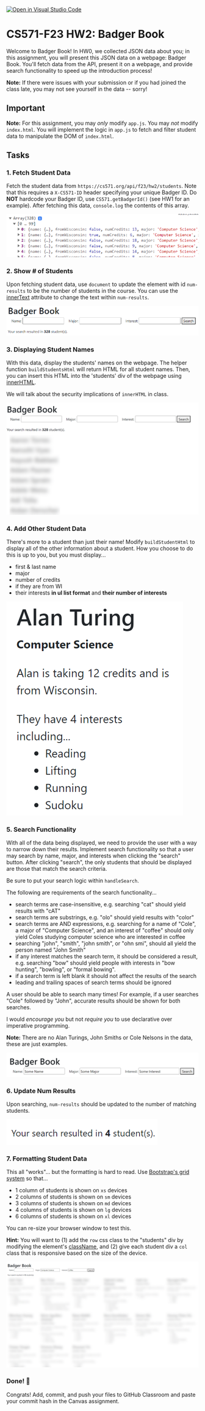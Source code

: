 [![Open in Visual Studio Code](https://classroom.github.com/assets/open-in-vscode-718a45dd9cf7e7f842a935f5ebbe5719a5e09af4491e668f4dbf3b35d5cca122.svg)](https://classroom.github.com/online_ide?assignment_repo_id=11952053&assignment_repo_type=AssignmentRepo)
# CS571-F23 HW2: Badger Book

Welcome to Badger Book! In HW0, we collected JSON data about you; in this assignment, you will present this JSON data on a webpage: Badger Book. You'll fetch data from the API, present it on a webpage, and provide search functionality to speed up the introduction process!

**Note:** If there were issues with your submission or if you had joined the class late, you may not see yourself in the data -- sorry!

## Important

**Note:** For this assignment, you may *only* modify `app.js`. You may *not* modify `index.html`. You will implement the logic in `app.js` to fetch and filter student data to manipulate the DOM of `index.html`.

## Tasks

### 1. Fetch Student Data

Fetch the student data from `https://cs571.org/api/f23/hw2/students`. Note that this requires a `X-CS571-ID` header specifying your unique Badger ID. Do **NOT** hardcode your Badger ID, use `CS571.getBadgerId()` (see HW1 for an example). After fetching this data, `console.log` the contents of this array.

![](figures/step1.png)

### 2. Show # of Students

Upon fetching student data, use `document` to update the element with id `num-results` to be the number of students in the course. You can use the [innerText](https://developer.mozilla.org/en-US/docs/Web/API/HTMLElement/innerText) attribute to change the text within `num-results`.

![](figures/step2.png)

### 3. Displaying Student Names

With this data, display the students' names on the webpage. The helper function `buildStudentsHtml` will return HTML for all student names. Then, you can insert this HTML into the 'students' div of the webpage using [innerHTML](https://developer.mozilla.org/en-US/docs/Web/API/Element/innerHTML).

We will talk about the security implications of `innerHTML` in class.

![](figures/step3.png)

### 4. Add Other Student Data

There's more to a student than just their name! Modify `buildStudentHtml` to display all of the other information about a student. How you choose to do this is up to you, but you must display...
 - first & last name
 - major
 - number of credits
 - if they are from WI
 - their interests **in ul list format** and **their number of interests**

![](figures/step4.png)

### 5. Search Functionality
With all of the data being displayed, we need to provide the user with a way to narrow down their results. Implement search functionality so that a user may search by name, major, and interests when clicking the "search" button. After clicking "search", the only students that should be displayed are those that match the search criteria.

Be sure to put your search logic within `handleSearch`.

The following are requirements of the search functionality...
 - search terms are case-insensitive, e.g. searching "cat" should yield results with "cAT"
 - search terms are substrings, e.g. "olo" should yield results with "color"
 - search terms are AND expressions, e.g. searching for a name of "Cole", a major of "Computer Science", and an interest of "coffee" should only yield Coles studying computer science who are interested in coffee
 - searching "john", "smith", "john smith", or "ohn smi", should all yield the person named "John Smith"
 - if any interest matches the search term, it should be considered a result, e.g. searching "bow" should yield people with interests in "bow hunting", "bowling", or "formal bowing".
 - if a search term is left blank it should not affect the results of the search
 - leading and trailing spaces of search terms should be ignored

A user should be able to search many times! For example, if a user searches "Cole" followed by "John", accurate results should be shown for both searches.

I would *encourage you* but not *require you* to use declarative over imperative programming.

**Note:** There are no Alan Turings, John Smiths or Cole Nelsons in the data, these are just examples.

![](figures/step5.png)

### 6. Update Num Results

Upon searching, `num-results` should be updated to the number of matching students.

![](figures/step6.png)


### 7. Formatting Student Data

This all "works"... but the formatting is hard to read. Use [Bootstrap's grid system](https://getbootstrap.com/docs/4.0/layout/grid/) so that...
 - 1 column of students is shown on `xs` devices
 - 2 columns of students is shown on `sm` devices
 - 3 columns of students is shown on `md` devices
 - 4 columns of students is shown on `lg` devices
 - 6 columns of students is shown on `xl` devices

You can re-size your browser window to test this.

**Hint:** You will want to (1) add the `row` css class to the "students" div by modifying the element's [className](https://developer.mozilla.org/en-US/docs/Web/API/Element/className), and (2) give each student div a `col` class that is responsive based on the size of the device.

![](figures/step7.png)



### Done! 🥳

Congrats! Add, commit, and push your files to GitHub Classroom and paste your commit hash in the Canvas assignment.
